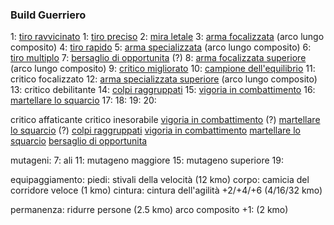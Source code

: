 ### Build Guerriero

1:  [tiro ravvicinato](https://golarion.altervista.org/wiki/Tiro_Ravvicinato)
1:  [tiro preciso](https://golarion.altervista.org/wiki/Tiro_Preciso)
2:  [mira letale](https://golarion.altervista.org/wiki/Mira_Letale)
3:  [arma focalizzata](https://golarion.altervista.org/wiki/Arma_Focalizzata) (arco lungo composito)
4:  [tiro rapido](https://golarion.altervista.org/wiki/Tiro_Rapido)
5:  [arma specializzata](https://golarion.altervista.org/wiki/Arma_Specializzata) (arco lungo composito)
6:  [tiro multiplo](https://golarion.altervista.org/wiki/Tiro_Multiplo)
7:  [bersaglio di opportunita](https://golarion.altervista.org/wiki/Bersaglio_di_Opportunit%C3%A0) (?)
8:  [arma focalizzata superiore](https://golarion.altervista.org/wiki/Arma_Focalizzata_Superiore) (arco lungo composito)
9:  [critico migliorato](https://golarion.altervista.org/wiki/Critico_Migliorato)
10: [campione dell'equilibrio](https://golarion.altervista.org/wiki/Campione_dell%27Equilibrio)
11: critico focalizzato
12: [arma specializzata superiore](https://golarion.altervista.org/wiki/Arma_Specializzata_Superiore) (arco lungo composito)
13: critico debilitante
14: [colpi raggruppati](https://golarion.altervista.org/wiki/Colpi_Raggruppati) 
15: [vigoria in combattimento](https://golarion.altervista.org/wiki/Vigoria_in_Combattimento)
16: [martellare lo squarcio](https://golarion.altervista.org/wiki/Martellare_lo_Squarcio)
17: 
18: 
19: 
20: 

critico affaticante
critico inesorabile
[vigoria in combattimento](https://golarion.altervista.org/wiki/Vigoria_in_Combattimento) (?)
[martellare lo squarcio](https://golarion.altervista.org/wiki/Martellare_lo_Squarcio) (?)
[colpi raggruppati](https://golarion.altervista.org/wiki/Colpi_Raggruppati)
[vigoria in combattimento](https://golarion.altervista.org/wiki/Vigoria_in_Combattimento)
[martellare lo squarcio](https://golarion.altervista.org/wiki/Martellare_lo_Squarcio)
[bersaglio di opportunita](https://golarion.altervista.org/wiki/Bersaglio_di_Opportunit%C3%A0)


mutageni:
7: ali
11: mutageno maggiore
15: mutageno superiore
19: 

equipaggiamento:
piedi: stivali della velocità (12 kmo)
corpo: camicia del corridore veloce (1 kmo)
cintura: cintura dell'agilità +2/+4/+6 (4/16/32 kmo)

permanenza: ridurre persone (2.5 kmo)
arco composito +1: (2 kmo)
